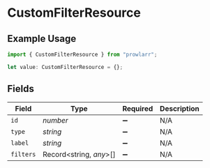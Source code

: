 # CustomFilterResource

## Example Usage

```typescript
import { CustomFilterResource } from "prowlarr";

let value: CustomFilterResource = {};
```

## Fields

| Field                   | Type                    | Required                | Description             |
| ----------------------- | ----------------------- | ----------------------- | ----------------------- |
| `id`                    | *number*                | :heavy_minus_sign:      | N/A                     |
| `type`                  | *string*                | :heavy_minus_sign:      | N/A                     |
| `label`                 | *string*                | :heavy_minus_sign:      | N/A                     |
| `filters`               | Record<string, *any*>[] | :heavy_minus_sign:      | N/A                     |